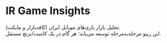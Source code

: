 <!-- ./README.md -->
# IR Game Insights
تحلیل بازار بازی‌های موبایل ایران (کافه‌بازار و مایکت).  
این ریپو مرحله‌به‌مرحله توسعه می‌یابد؛ هر گام در یک کامیت/برنچ مستقل.
